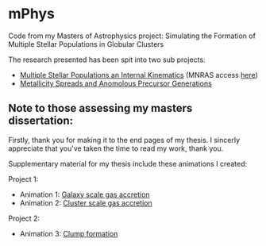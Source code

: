# mPhys
Code from my Masters of Astrophysics project: Simulating the Formation of Multiple Stellar Populations in Globular Clusters

The research presented has been spit into two sub projects:
- [Multiple Stellar Populations an Internal Kinematics](project_1) (MNRAS access [here](https://academic.oup.com/mnras/advance-article-abstract/doi/10.1093/mnras/staa3376/5948118))
- [Metallicity Spreads and Anomolous Precursor Generations](project_2)

## Note to those assessing my masters dissertation:
Firstly, thank you for making it to the end pages of my thesis. I sincerly appreciate that you've taken the time to read my work, thank you. 

Supplementary material for my thesis include these animations I created:

Project 1:
- Animation 1: [Galaxy scale gas accretion](https://youtu.be/JXToXAeH33Q)
- Animation 2: [Cluster scale gas accretion](https://youtu.be/ZxYFJi5Y4eg)

Project 2:
- Animation 3: [Clump formation](https://youtu.be/Q-Sm4XARaq4)



